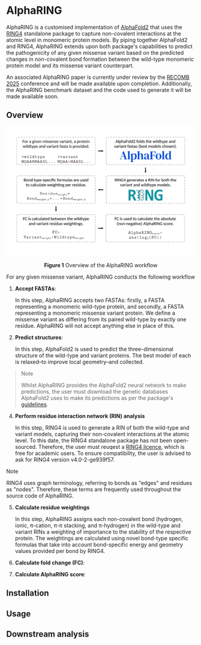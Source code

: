 # AlphaRING

AlphaRING is a customised implementation of [AlphaFold2](https://github.com/google-deepmind/alphafold) that uses the [RING4](https://ring.biocomputingup.it/) standalone package to capture non-covalent interactions at the atomic level in monomeric protein models. By piping together AlphaFold2 and RING4, AlphaRING extends upon both package's capabilities to predict the pathogenicity of any given missense variant based on the predicted changes in non-covalent bond formation between the wild-type monomeric protein model and its missense variant counterpart.

An associated AlphaRING paper is currently under review by the [RECOMB 2025](https://recomb.org/recomb2025/index.html) conference and will be made available upon completion. Additionally, the AlphaRING benchmark dataset and the code used to generate it will be made available soon. 

## Overview

<picture>
  <source media="(prefers-color-scheme: dark)" srcset="./images/fig_1.png">
  <source media="(prefers-color-scheme: light)" srcset="./images/fig_1.png">
  <img alt="Shows the AlphaRING pipeline, which is described below." src="./images/fig_1.png">
</picture>

<p align='center'> <strong>Figure 1</strong> Overview of the AlphaRING workflow </p>

For any given missense variant, AlphaRING conducts the following workflow

1. **Accept FASTAs**: 

   In this step, AlphaRING accepts two FASTAs: firstly, a FASTA representing a monomeric wild-type protein, and secondly, a FASTA representing a monomeric missense variant protein. We define a  
   missense variant as differing from its paired wild-type by exactly one residue. AlphaRING will not accept anything else in place of this.

2. **Predict structures**: 

   In this step, AlphaFold2 is used to predict the three-dimensional structure of the wild-type and variant proteins. The best model of each is relaxed–to improve local geometry–and collected. 

>> [!NOTE]
>> Whilst AlphaRING provides the AlphaFold2 neural network to make predictions, the user must download the genetic databases AlphaFold2 uses to make its predictions as per the package's [guidelines](https://github.com/google-deepmind/alphafold?tab=readme-ov-file#installation-and-running-your-first-prediction).

4. **Perform residue interaction network (RIN) analysis**

   In this step, RING4 is used to generate a RIN of both the wild-type and variant models, capturing their non-covalent interactions at the atomic level. To this date, the RING4 standalone 
   package has not been open-sourced. Therefore, the user must reuqest a [RING4 licence](https://biocomputingup.it/services/download/), which is free for academic users. To ensure compatibility, 
   the user is advised to ask for RING4 version v4.0-2-ge939f57.

> [!NOTE]
> RING4 uses graph terminology, referring to bonds as "edges" and residues as "nodes". Therefore, these terms are frequently used throughout the source code of AlphaRING.

5. **Calculate residue weightings**

   In this step, AlphaRING assigns each non-covalent bond (hydrogen, ionic, π-cation, π-π stacking, and π-hydrogen) in the wild-type and variant RINs a weighting of importance to the stability 
   of the respective protein. The weightings are calculated using novel bond-type specific formulas that take into account bond-specific energy and geometry values provided per bond by RING4.

6. **Calculate fold change (FC)**:

7. **Calculate AlphaRING score**:

## Installation

## Usage

## Downstream analysis




